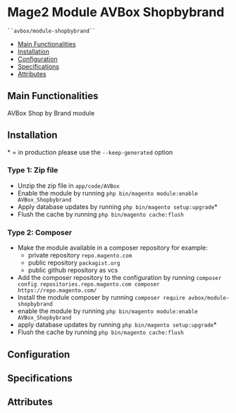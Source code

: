 # Mage2 Module AVBox Shopbybrand

    ``avbox/module-shopbybrand``

 - [Main Functionalities](#markdown-header-main-functionalities)
 - [Installation](#markdown-header-installation)
 - [Configuration](#markdown-header-configuration)
 - [Specifications](#markdown-header-specifications)
 - [Attributes](#markdown-header-attributes)


## Main Functionalities
AVBox Shop by Brand module

## Installation
\* = in production please use the `--keep-generated` option

### Type 1: Zip file

 - Unzip the zip file in `app/code/AVBox`
 - Enable the module by running `php bin/magento module:enable AVBox_Shopbybrand`
 - Apply database updates by running `php bin/magento setup:upgrade`\*
 - Flush the cache by running `php bin/magento cache:flush`

### Type 2: Composer

 - Make the module available in a composer repository for example:
    - private repository `repo.magento.com`
    - public repository `packagist.org`
    - public github repository as vcs
 - Add the composer repository to the configuration by running `composer config repositories.repo.magento.com composer https://repo.magento.com/`
 - Install the module composer by running `composer require avbox/module-shopbybrand`
 - enable the module by running `php bin/magento module:enable AVBox_Shopbybrand`
 - apply database updates by running `php bin/magento setup:upgrade`\*
 - Flush the cache by running `php bin/magento cache:flush`


## Configuration




## Specifications




## Attributes



